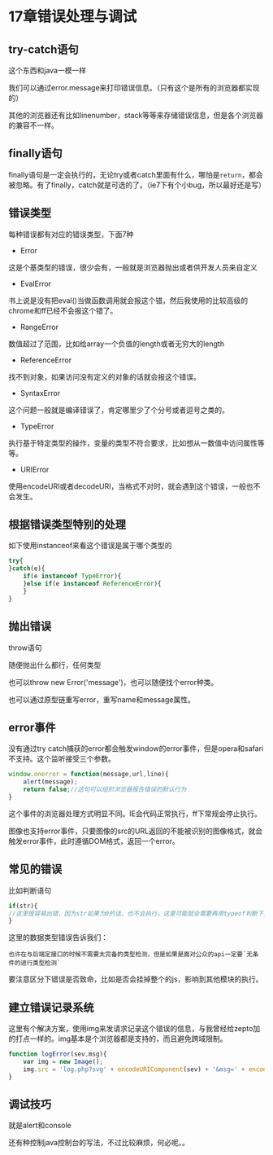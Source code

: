 # 17章错误处理与调试
## try-catch语句
这个东西和java一模一样

我们可以通过error.message来打印错误信息。（只有这个是所有的浏览器都实现的）

其他的浏览器还有比如linenumber，stack等等来存储错误信息，但是各个浏览器的兼容不一样。

## finally语句
finally语句是一定会执行的，无论try或者catch里面有什么，哪怕是`return`，都会被忽略。有了finally，catch就是可选的了。（ie7下有个小bug，所以最好还是写）

## 错误类型
每种错误都有对应的错误类型，下面7种

- Error

这是个基类型的错误，很少会有，一般就是浏览器抛出或者供开发人员来自定义

- EvalError

书上说是没有把eval()当做函数调用就会报这个错，然后我使用的比较高级的chrome和ff已经不会报这个错了。

- RangeError

数值超过了范围，比如给array一个负值的length或者无穷大的length

- ReferenceError

找不到对象，如果访问没有定义的对象的话就会报这个错误。

- SyntaxError

这个问题一般就是编译错误了，肯定哪里少了个分号或者逗号之类的。

- TypeError

执行基于特定类型的操作，变量的类型不符合要求，比如想从一数值中访问属性等等。

- URIError

使用encodeURI或者decodeURI，当格式不对时，就会遇到这个错误，一般也不会发生。

## 根据错误类型特别的处理
如下使用instanceof来看这个错误是属于哪个类型的

```javascript
try{
}catch(e){
    if(e instanceof TypeError){
    }else if(e instanceof ReferenceError){
    }
}
```

## 抛出错误
throw语句

随便抛出什么都行，任何类型

也可以throw new Error('message')，也可以随便找个error种类。

也可以通过原型链重写error，重写name和message属性。

## error事件
没有通过try catch捕获的error都会触发window的error事件，但是opera和safari不支持。这个监听接受三个参数。

```javascript
window.onerror = function(message,url,line){
    alert(message);
    return false;//这句可以组织浏览器报告错误的默认行为
}
```

这个事件的浏览器处理方式明显不同。IE会代码正常执行，ff下常规会停止执行。

图像也支持error事件，只要图像的src的URL返回的不能被识别的图像格式，就会触发error事件，此时遵循DOM格式，返回一个error。

## 常见的错误
比如判断语句

```javascript
if(str){
//这里很容易出错，因为str如果为0的话，也不会执行，这里可能就会需要再用typeof判断下类型
}
```

这里的数据类型错误告诉我们：

    也许在与后端定接口的时候不需要太完备的类型检测，但是如果是面对公众的api一定要`无条件的进行类型检测`
    
要注意区分下错误是否致命，比如是否会挂掉整个的js，影响到其他模块的执行。

## 建立错误记录系统
这里有个解决方案，使用img来发请求记录这个错误的信息，与我曾经给zepto加的打点一样的。img基本是个浏览器都是支持的，而且避免跨域限制。
```javascript
function logError(sev,msg){
    var img = new Image();
    img.src = 'log.php?svg' + encodeURIComponent(sev) + '&msg=' + encodeURIComponent(msg);
}
```

## 调试技巧
就是alert和console

还有种控制java控制台的写法，不过比较麻烦，何必呢。。




